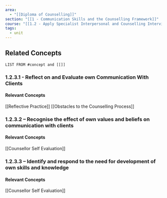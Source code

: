```yaml
---
area:
  - "[[Diploma of Counselling]]"
section: "[[1 - Communication Skills and the Counselling Framework]]"
course: "[[1.2 - Apply Specialist Interpersonal and Counselling Interview Skills]]"
tags:
  - unit
---
```

## Related Concepts
```dataview
LIST FROM #concept and [[]]
```


### 1.2.3.1 - Reflect on and Evaluate own Communication With Clients
#### Relevant Concepts
[[Reflective Practice]]
[[Obstacles to the Counselling Process]]

### 1.2.3.2 – Recognise the effect of own values and beliefs on communication with clients

#### Relevant Concepts
[[Counsellor Self Evaluation]]

### 1.2.3.3 – Identify and respond to the need for development of own skills and knowledge

#### Relevant Concepts
[[Counsellor Self Evaluation]]
